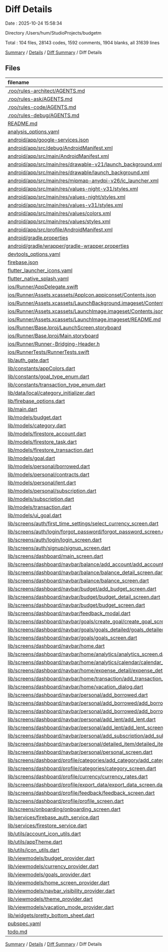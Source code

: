 # Diff Details

Date : 2025-10-24 15:58:34

Directory /Users/hum/StudioProjects/budgetm

Total : 104 files,  28143 codes, 1592 comments, 1904 blanks, all 31639 lines

[Summary](results.md) / [Details](details.md) / [Diff Summary](diff.md) / Diff Details

## Files
| filename | language | code | comment | blank | total |
| :--- | :--- | ---: | ---: | ---: | ---: |
| [.roo/rules-architect/AGENTS.md](/.roo/rules-architect/AGENTS.md) | Markdown | 6 | 0 | 0 | 6 |
| [.roo/rules-ask/AGENTS.md](/.roo/rules-ask/AGENTS.md) | Markdown | 5 | 0 | 0 | 5 |
| [.roo/rules-code/AGENTS.md](/.roo/rules-code/AGENTS.md) | Markdown | 7 | 0 | 0 | 7 |
| [.roo/rules-debug/AGENTS.md](/.roo/rules-debug/AGENTS.md) | Markdown | 4 | 0 | 0 | 4 |
| [README.md](/README.md) | Markdown | 10 | 0 | 7 | 17 |
| [analysis_options.yaml](/analysis_options.yaml) | YAML | 3 | 22 | 4 | 29 |
| [android/app/google-services.json](/android/app/google-services.json) | JSON | 46 | 0 | 0 | 46 |
| [android/app/src/debug/AndroidManifest.xml](/android/app/src/debug/AndroidManifest.xml) | XML | 3 | 4 | 1 | 8 |
| [android/app/src/main/AndroidManifest.xml](/android/app/src/main/AndroidManifest.xml) | XML | 46 | 11 | 4 | 61 |
| [android/app/src/main/res/drawable-v21/launch_background.xml](/android/app/src/main/res/drawable-v21/launch_background.xml) | XML | 9 | 0 | 1 | 10 |
| [android/app/src/main/res/drawable/launch_background.xml](/android/app/src/main/res/drawable/launch_background.xml) | XML | 9 | 0 | 1 | 10 |
| [android/app/src/main/res/mipmap-anydpi-v26/ic_launcher.xml](/android/app/src/main/res/mipmap-anydpi-v26/ic_launcher.xml) | XML | 9 | 0 | 1 | 10 |
| [android/app/src/main/res/values-night-v31/styles.xml](/android/app/src/main/res/values-night-v31/styles.xml) | XML | 13 | 7 | 1 | 21 |
| [android/app/src/main/res/values-night/styles.xml](/android/app/src/main/res/values-night/styles.xml) | XML | 13 | 9 | 1 | 23 |
| [android/app/src/main/res/values-v31/styles.xml](/android/app/src/main/res/values-v31/styles.xml) | XML | 13 | 7 | 1 | 21 |
| [android/app/src/main/res/values/colors.xml](/android/app/src/main/res/values/colors.xml) | XML | 4 | 0 | 0 | 4 |
| [android/app/src/main/res/values/styles.xml](/android/app/src/main/res/values/styles.xml) | XML | 13 | 9 | 1 | 23 |
| [android/app/src/profile/AndroidManifest.xml](/android/app/src/profile/AndroidManifest.xml) | XML | 3 | 4 | 1 | 8 |
| [android/gradle.properties](/android/gradle.properties) | Properties | 3 | 0 | 1 | 4 |
| [android/gradle/wrapper/gradle-wrapper.properties](/android/gradle/wrapper/gradle-wrapper.properties) | Properties | 5 | 0 | 1 | 6 |
| [devtools_options.yaml](/devtools_options.yaml) | YAML | 3 | 0 | 1 | 4 |
| [firebase.json](/firebase.json) | JSON | 1 | 0 | 0 | 1 |
| [flutter_launcher_icons.yaml](/flutter_launcher_icons.yaml) | YAML | 10 | 2 | 2 | 14 |
| [flutter_native_splash.yaml](/flutter_native_splash.yaml) | YAML | 8 | 0 | 2 | 10 |
| [ios/Runner/AppDelegate.swift](/ios/Runner/AppDelegate.swift) | Swift | 12 | 0 | 2 | 14 |
| [ios/Runner/Assets.xcassets/AppIcon.appiconset/Contents.json](/ios/Runner/Assets.xcassets/AppIcon.appiconset/Contents.json) | JSON | 1 | 0 | 0 | 1 |
| [ios/Runner/Assets.xcassets/LaunchBackground.imageset/Contents.json](/ios/Runner/Assets.xcassets/LaunchBackground.imageset/Contents.json) | JSON | 21 | 0 | 1 | 22 |
| [ios/Runner/Assets.xcassets/LaunchImage.imageset/Contents.json](/ios/Runner/Assets.xcassets/LaunchImage.imageset/Contents.json) | JSON | 23 | 0 | 1 | 24 |
| [ios/Runner/Assets.xcassets/LaunchImage.imageset/README.md](/ios/Runner/Assets.xcassets/LaunchImage.imageset/README.md) | Markdown | 3 | 0 | 2 | 5 |
| [ios/Runner/Base.lproj/LaunchScreen.storyboard](/ios/Runner/Base.lproj/LaunchScreen.storyboard) | XML | 43 | 1 | 1 | 45 |
| [ios/Runner/Base.lproj/Main.storyboard](/ios/Runner/Base.lproj/Main.storyboard) | XML | 25 | 1 | 1 | 27 |
| [ios/Runner/Runner-Bridging-Header.h](/ios/Runner/Runner-Bridging-Header.h) | C++ | 1 | 0 | 1 | 2 |
| [ios/RunnerTests/RunnerTests.swift](/ios/RunnerTests/RunnerTests.swift) | Swift | 7 | 2 | 4 | 13 |
| [lib/auth_gate.dart](/lib/auth_gate.dart) | Dart | 86 | 11 | 19 | 116 |
| [lib/constants/appColors.dart](/lib/constants/appColors.dart) | Dart | 29 | 1 | 3 | 33 |
| [lib/constants/goal_type_enum.dart](/lib/constants/goal_type_enum.dart) | Dart | 1 | 0 | 0 | 1 |
| [lib/constants/transaction_type_enum.dart](/lib/constants/transaction_type_enum.dart) | Dart | 1 | 0 | 0 | 1 |
| [lib/data/local/category_initializer.dart](/lib/data/local/category_initializer.dart) | Dart | 109 | 7 | 14 | 130 |
| [lib/firebase_options.dart](/lib/firebase_options.dart) | Dart | 53 | 12 | 4 | 69 |
| [lib/main.dart](/lib/main.dart) | Dart | 74 | 3 | 8 | 85 |
| [lib/models/budget.dart](/lib/models/budget.dart) | Dart | 256 | 15 | 22 | 293 |
| [lib/models/category.dart](/lib/models/category.dart) | Dart | 86 | 6 | 10 | 102 |
| [lib/models/firestore_account.dart](/lib/models/firestore_account.dart) | Dart | 256 | 12 | 17 | 285 |
| [lib/models/firestore_task.dart](/lib/models/firestore_task.dart) | Dart | 113 | 4 | 9 | 126 |
| [lib/models/firestore_transaction.dart](/lib/models/firestore_transaction.dart) | Dart | 238 | 6 | 10 | 254 |
| [lib/models/goal.dart](/lib/models/goal.dart) | Dart | 95 | 0 | 8 | 103 |
| [lib/models/personal/borrowed.dart](/lib/models/personal/borrowed.dart) | Dart | 65 | 0 | 5 | 70 |
| [lib/models/personal/contracts.dart](/lib/models/personal/contracts.dart) | Dart | 12 | 0 | 1 | 13 |
| [lib/models/personal/lent.dart](/lib/models/personal/lent.dart) | Dart | 65 | 0 | 5 | 70 |
| [lib/models/personal/subscription.dart](/lib/models/personal/subscription.dart) | Dart | 108 | 1 | 10 | 119 |
| [lib/models/subscription.dart](/lib/models/subscription.dart) | Dart | 18 | 0 | 1 | 19 |
| [lib/models/transaction.dart](/lib/models/transaction.dart) | Dart | 84 | 1 | 6 | 91 |
| [lib/models/ui_goal.dart](/lib/models/ui_goal.dart) | Dart | 18 | 0 | 1 | 19 |
| [lib/screens/auth/first_time_settings/select_currency_screen.dart](/lib/screens/auth/first_time_settings/select_currency_screen.dart) | Dart | 233 | 3 | 11 | 247 |
| [lib/screens/auth/login/forgot_password/forgot_password_screen.dart](/lib/screens/auth/login/forgot_password/forgot_password_screen.dart) | Dart | 247 | 5 | 9 | 261 |
| [lib/screens/auth/login/login_screen.dart](/lib/screens/auth/login/login_screen.dart) | Dart | 477 | 23 | 21 | 521 |
| [lib/screens/auth/signup/signup_screen.dart](/lib/screens/auth/signup/signup_screen.dart) | Dart | 545 | 16 | 17 | 578 |
| [lib/screens/dashboard/main_screen.dart](/lib/screens/dashboard/main_screen.dart) | Dart | 377 | 13 | 22 | 412 |
| [lib/screens/dashboard/navbar/balance/add_account/add_account_screen.dart](/lib/screens/dashboard/navbar/balance/add_account/add_account_screen.dart) | Dart | 785 | 44 | 35 | 864 |
| [lib/screens/dashboard/navbar/balance/balance_detail_screen.dart](/lib/screens/dashboard/navbar/balance/balance_detail_screen.dart) | Dart | 826 | 39 | 54 | 919 |
| [lib/screens/dashboard/navbar/balance/balance_screen.dart](/lib/screens/dashboard/navbar/balance/balance_screen.dart) | Dart | 1,254 | 98 | 85 | 1,437 |
| [lib/screens/dashboard/navbar/budget/add_budget_screen.dart](/lib/screens/dashboard/navbar/budget/add_budget_screen.dart) | Dart | 699 | 9 | 31 | 739 |
| [lib/screens/dashboard/navbar/budget/budget_detail_screen.dart](/lib/screens/dashboard/navbar/budget/budget_detail_screen.dart) | Dart | 488 | 43 | 47 | 578 |
| [lib/screens/dashboard/navbar/budget/budget_screen.dart](/lib/screens/dashboard/navbar/budget/budget_screen.dart) | Dart | 1,396 | 65 | 67 | 1,528 |
| [lib/screens/dashboard/navbar/feedback_modal.dart](/lib/screens/dashboard/navbar/feedback_modal.dart) | Dart | 133 | 3 | 6 | 142 |
| [lib/screens/dashboard/navbar/goals/create_goal/create_goal_screen.dart](/lib/screens/dashboard/navbar/goals/create_goal/create_goal_screen.dart) | Dart | 574 | 5 | 25 | 604 |
| [lib/screens/dashboard/navbar/goals/goals_detailed/goals_detailed_screen.dart](/lib/screens/dashboard/navbar/goals/goals_detailed/goals_detailed_screen.dart) | Dart | 477 | 13 | 30 | 520 |
| [lib/screens/dashboard/navbar/goals/goals_screen.dart](/lib/screens/dashboard/navbar/goals/goals_screen.dart) | Dart | 660 | 19 | 36 | 715 |
| [lib/screens/dashboard/navbar/home.dart](/lib/screens/dashboard/navbar/home.dart) | Dart | 2,560 | 206 | 220 | 2,986 |
| [lib/screens/dashboard/navbar/home/analytics/analytics_screen.dart](/lib/screens/dashboard/navbar/home/analytics/analytics_screen.dart) | Dart | 560 | 0 | 18 | 578 |
| [lib/screens/dashboard/navbar/home/analytics/calendar/calendar_screen.dart](/lib/screens/dashboard/navbar/home/analytics/calendar/calendar_screen.dart) | Dart | 225 | 0 | 10 | 235 |
| [lib/screens/dashboard/navbar/home/expense_detail/expense_detail_screen.dart](/lib/screens/dashboard/navbar/home/expense_detail/expense_detail_screen.dart) | Dart | 879 | 43 | 45 | 967 |
| [lib/screens/dashboard/navbar/home/transaction/add_transaction_screen.dart](/lib/screens/dashboard/navbar/home/transaction/add_transaction_screen.dart) | Dart | 1,517 | 126 | 71 | 1,714 |
| [lib/screens/dashboard/navbar/home/vacation_dialog.dart](/lib/screens/dashboard/navbar/home/vacation_dialog.dart) | Dart | 217 | 22 | 10 | 249 |
| [lib/screens/dashboard/navbar/personal/add_borrowed.dart](/lib/screens/dashboard/navbar/personal/add_borrowed.dart) | Dart | 506 | 0 | 12 | 518 |
| [lib/screens/dashboard/navbar/personal/add_borrowed/add_borrowed.dart](/lib/screens/dashboard/navbar/personal/add_borrowed/add_borrowed.dart) | Dart | 479 | 0 | 12 | 491 |
| [lib/screens/dashboard/navbar/personal/add_borrowed/add_borrowed_screen.dart](/lib/screens/dashboard/navbar/personal/add_borrowed/add_borrowed_screen.dart) | Dart | 573 | 1 | 22 | 596 |
| [lib/screens/dashboard/navbar/personal/add_lent/add_lent.dart](/lib/screens/dashboard/navbar/personal/add_lent/add_lent.dart) | Dart | 506 | 0 | 12 | 518 |
| [lib/screens/dashboard/navbar/personal/add_lent/add_lent_screen.dart](/lib/screens/dashboard/navbar/personal/add_lent/add_lent_screen.dart) | Dart | 573 | 1 | 22 | 596 |
| [lib/screens/dashboard/navbar/personal/add_subscription/add_subscription_screen.dart](/lib/screens/dashboard/navbar/personal/add_subscription/add_subscription_screen.dart) | Dart | 482 | 1 | 18 | 501 |
| [lib/screens/dashboard/navbar/personal/detailed_item/detailed_item_screen.dart](/lib/screens/dashboard/navbar/personal/detailed_item/detailed_item_screen.dart) | Dart | 651 | 9 | 35 | 695 |
| [lib/screens/dashboard/navbar/personal/personal_screen.dart](/lib/screens/dashboard/navbar/personal/personal_screen.dart) | Dart | 860 | 0 | 27 | 887 |
| [lib/screens/dashboard/profile/categories/add_category/add_category_screen.dart](/lib/screens/dashboard/profile/categories/add_category/add_category_screen.dart) | Dart | 356 | 6 | 18 | 380 |
| [lib/screens/dashboard/profile/categories/category_screen.dart](/lib/screens/dashboard/profile/categories/category_screen.dart) | Dart | 437 | 14 | 28 | 479 |
| [lib/screens/dashboard/profile/currency/currency_rates.dart](/lib/screens/dashboard/profile/currency/currency_rates.dart) | Dart | 246 | 19 | 13 | 278 |
| [lib/screens/dashboard/profile/export_data/export_data_screen.dart](/lib/screens/dashboard/profile/export_data/export_data_screen.dart) | Dart | 353 | 1 | 12 | 366 |
| [lib/screens/dashboard/profile/feedback/feedback_screen.dart](/lib/screens/dashboard/profile/feedback/feedback_screen.dart) | Dart | 274 | 6 | 13 | 293 |
| [lib/screens/dashboard/profile/profile_screen.dart](/lib/screens/dashboard/profile/profile_screen.dart) | Dart | 490 | 36 | 12 | 538 |
| [lib/screens/onboarding/onboarding_screen.dart](/lib/screens/onboarding/onboarding_screen.dart) | Dart | 182 | 1 | 14 | 197 |
| [lib/services/firebase_auth_service.dart](/lib/services/firebase_auth_service.dart) | Dart | 112 | 22 | 13 | 147 |
| [lib/services/firestore_service.dart](/lib/services/firestore_service.dart) | Dart | 1,872 | 249 | 285 | 2,406 |
| [lib/utils/account_icon_utils.dart](/lib/utils/account_icon_utils.dart) | Dart | 45 | 3 | 1 | 49 |
| [lib/utils/appTheme.dart](/lib/utils/appTheme.dart) | Dart | 173 | 17 | 14 | 204 |
| [lib/utils/icon_utils.dart](/lib/utils/icon_utils.dart) | Dart | 55 | 7 | 4 | 66 |
| [lib/viewmodels/budget_provider.dart](/lib/viewmodels/budget_provider.dart) | Dart | 887 | 120 | 128 | 1,135 |
| [lib/viewmodels/currency_provider.dart](/lib/viewmodels/currency_provider.dart) | Dart | 132 | 14 | 23 | 169 |
| [lib/viewmodels/goals_provider.dart](/lib/viewmodels/goals_provider.dart) | Dart | 92 | 9 | 19 | 120 |
| [lib/viewmodels/home_screen_provider.dart](/lib/viewmodels/home_screen_provider.dart) | Dart | 51 | 4 | 8 | 63 |
| [lib/viewmodels/navbar_visibility_provider.dart](/lib/viewmodels/navbar_visibility_provider.dart) | Dart | 33 | 6 | 6 | 45 |
| [lib/viewmodels/theme_provider.dart](/lib/viewmodels/theme_provider.dart) | Dart | 33 | 0 | 6 | 39 |
| [lib/viewmodels/vacation_mode_provider.dart](/lib/viewmodels/vacation_mode_provider.dart) | Dart | 166 | 29 | 19 | 214 |
| [lib/widgets/pretty_bottom_sheet.dart](/lib/widgets/pretty_bottom_sheet.dart) | Dart | 127 | 4 | 4 | 135 |
| [pubspec.yaml](/pubspec.yaml) | YAML | 51 | 60 | 15 | 126 |
| [todo.md](/todo.md) | Markdown | 68 | 0 | 22 | 90 |

[Summary](results.md) / [Details](details.md) / [Diff Summary](diff.md) / Diff Details